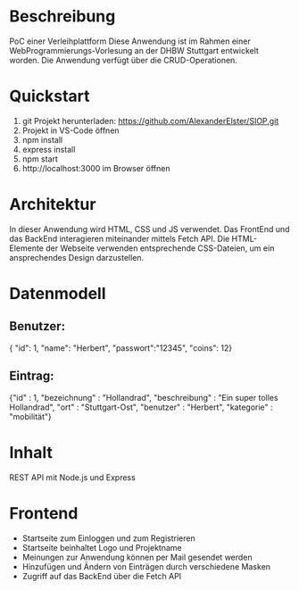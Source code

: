 # Beschreibung
PoC einer Verleihplattform
Diese Anwendung ist im Rahmen einer WebProgrammierungs-Vorlesung an der DHBW Stuttgart entwickelt worden.
Die Anwendung verfügt über die CRUD-Operationen.

# Quickstart
1. git Projekt herunterladen: https://github.com/AlexanderElster/SIOP.git
2. Projekt in VS-Code öffnen
3. npm install
3. express install
4. npm start
5. http://localhost:3000 im Browser öffnen

# Architektur
In dieser Anwendung wird HTML, CSS und JS verwendet.
Das FrontEnd und das BackEnd interagieren miteinander mittels Fetch API.
Die HTML-Elemente der Webseite verwenden entsprechende CSS-Dateien, um ein ansprechendes Design darzustellen.

# Datenmodell

## Benutzer:
{ "id": 1, "name": "Herbert", "passwort":"12345", "coins": 12}

## Eintrag:
{"id" : 1, "bezeichnung" : "Hollandrad", "beschreibung" : "Ein super tolles Hollandrad", "ort" : "Stuttgart-Ost", "benutzer" : "Herbert", "kategorie" : "mobilität"}

# Inhalt
REST API mit Node.js und Express

# Frontend

- Startseite zum Einloggen und zum Registrieren
- Startseite beinhaltet Logo und Projektname
- Meinungen zur Anwendung können per Mail gesendet werden
- Hinzufügen und Ändern von Einträgen durch verschiedene Masken
- Zugriff auf das BackEnd über die Fetch API
